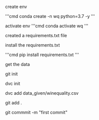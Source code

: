 create env

'''cmd
conda create -n wq python=3.7 -y
'''

activate env
'''cmd
conda activate wq 
'''

created a requirements.txt file 

install the requirements.txt

'''cmd
pip install requirements.txt
'''


get the data

git init

dvc init

dvc add data_given/winequality.csv

git add .

git commmit -m "first commit"

